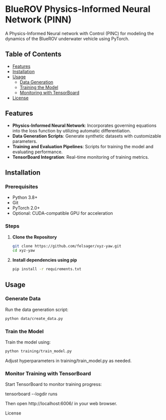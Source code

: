 # BlueROV Physics-Informed Neural Network (PINN)

A Physics-Informed Neural network with Control (PINC) for modeling the dynamics of the BlueROV underwater vehicle using PyTorch.

## Table of Contents
- [Features](#features)
- [Installation](#installation)
- [Usage](#usage)
  - [Data Generation](#data-generation)
  - [Training the Model](#training-the-model)
  - [Monitoring with TensorBoard](#monitoring-with-tensorboard)
- [License](#license)

## Features

- **Physics-Informed Neural Network**: Incorporates governing equations into the loss function by utilizing automatic differentiation.
- **Data Generation Scripts**: Generate synthetic datasets with customizable parameters.
- **Training and Evaluation Pipelines**: Scripts for training the model and evaluating performance.
- **TensorBoard Integration**: Real-time monitoring of training metrics.

## Installation

### Prerequisites

- Python 3.8+
- Git
- PyTorch 2.0+
- Optional: CUDA-compatible GPU for acceleration

### Steps

1. **Clone the Repository**

   ```bash
   git clone https://github.com/felsager/xyz-yaw.git
   cd xyz-yaw
2. **Install dependencies using pip**

   ```bash
   pip install -r requirements.txt
   ```

## Usage

### Generate Data

Run the data generation script:

```bash
python data/create_data.py
```

### Train the Model

Train the model using:

```bash
python training/train_model.py
```

Adjust hyperparameters in training/train_model.py as needed.
### Monitor Training with TensorBoard

Start TensorBoard to monitor training progress:

tensorboard --logdir runs

Then open http://localhost:6006/ in your web browser.

License
